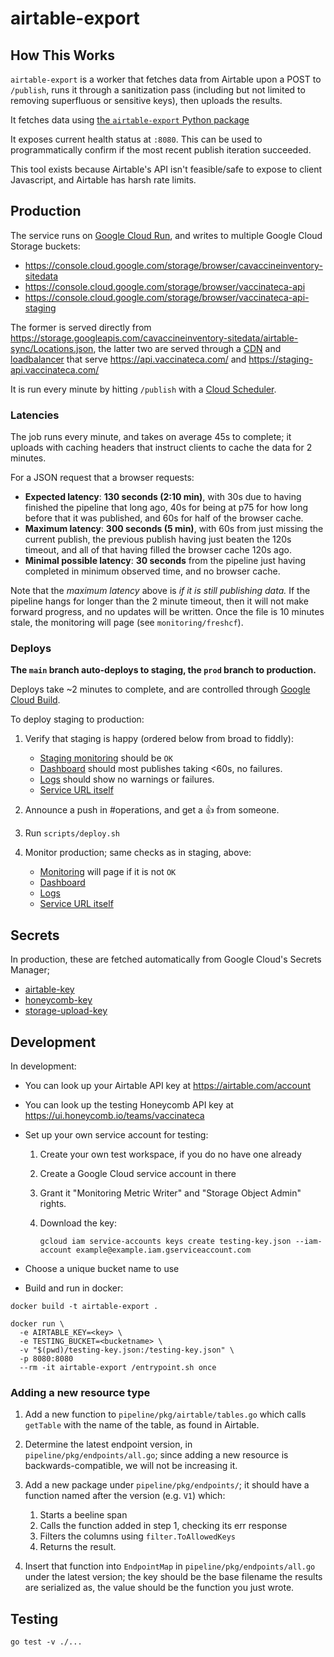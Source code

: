 # airtable-export

## How This Works

`airtable-export` is a worker that fetches data from Airtable upon a
POST to `/publish`, runs it through a sanitization pass (including but
not limited to removing superfluous or sensitive keys), then uploads
the results.

It fetches data using [the `airtable-export` Python
package](https://github.com/simonw/airtable-export)

It exposes current health status at `:8080`.  This can be used to
programmatically confirm if the most recent publish iteration
succeeded.

This tool exists because Airtable's API isn't feasible/safe to expose to client
Javascript, and Airtable has harsh rate limits.

## Production

The service runs on [Google Cloud
Run](https://console.cloud.google.com/run), and writes to multiple
Google Cloud Storage buckets:
 - https://console.cloud.google.com/storage/browser/cavaccineinventory-sitedata
 - https://console.cloud.google.com/storage/browser/vaccinateca-api
 - https://console.cloud.google.com/storage/browser/vaccinateca-api-staging
 
The former is served directly from
https://storage.googleapis.com/cavaccineinventory-sitedata/airtable-sync/Locations.json,
the latter two are served through a
[CDN](https://console.cloud.google.com/net-services/cdn/details/api-vaccinateca-com)
and
[loadbalancer](https://console.cloud.google.com/net-services/loadbalancing/details/http/api-vaccinateca-com)
that serve https://api.vaccinateca.com/ and
https://staging-api.vaccinateca.com/

It is run every minute by hitting `/publish` with a [Cloud
Scheduler](https://console.cloud.google.com/cloudscheduler).


### Latencies

The job runs every minute, and takes on average 45s to complete; it
uploads with caching headers that instruct clients to cache the data
for 2 minutes.

For a JSON request that a browser requests:
 - **Expected latency**: **130 seconds (2:10 min)**, with 30s due to
   having finished the pipeline that long ago, 40s for being at p75
   for how long before that it was published, and 60s for half of the
   browser cache.
 - **Maximum latency**: **300 seconds (5 min)**, with 60s from just
   missing the current publish, the previous publish having just
   beaten the 120s timeout, and all of that having filled the browser
   cache 120s ago.
 - **Minimal possible latency**: **30 seconds** from the pipeline just
   having completed in minimum observed time, and no browser cache.

Note that the _maximum latency_ above is _if it is still publishing
data._  If the pipeline hangs for longer than the 2 minute timeout,
then it will not make forward progress, and no updates will be
written.  Once the file is 10 minutes stale, the monitoring will page
(see `monitoring/freshcf`).

### Deploys

**The `main` branch auto-deploys to staging, the `prod` branch to
production.**

Deploys take ~2 minutes to complete, and are controlled through
[Google Cloud
Build](https://console.cloud.google.com/cloud-build/triggers).

To deploy staging to production:

1. Verify that staging is happy (ordered below from broad to fiddly):
   - [Staging monitoring](https://freshcf-staging-patvwfu2ya-uw.a.run.app/)
     should be `OK`
   - [Dashboard](https://console.cloud.google.com/monitoring/dashboards/builder/75b273d3-6724-48d0-8dad-0922f6207f79)
     should most publishes taking <60s, no failures.
   - [Logs](https://console.cloud.google.com/run/detail/us-west1/airtable-export-staging/logs)
     should show no warnings or failures.
   - [Service URL itself](https://airtable-export-staging-patvwfu2ya-uw.a.run.app/healthcheck)

2. Announce a push in #operations, and get a :thumbsup: from someone.

3. Run `scripts/deploy.sh`

4. Monitor production; same checks as in staging, above:
   - [Monitoring](https://freshcf-prod-patvwfu2ya-uw.a.run.app/)
     will page if it is not `OK`
   - [Dashboard](https://console.cloud.google.com/monitoring/dashboards/builder/75b273d3-6724-48d0-8dad-0922f6207f79)
   - [Logs](https://console.cloud.google.com/run/detail/us-west1/airtable-export-prod/logs)
   - [Service URL itself](https://airtable-export-prod-patvwfu2ya-uw.a.run.app/healthcheck)

## Secrets

In production, these are fetched automatically from Google Cloud's Secrets Manager;
 - [airtable-key](https://console.cloud.google.com/security/secret-manager/secret/airtable-key)
 - [honeycomb-key](https://console.cloud.google.com/security/secret-manager/secret/honeycomb-key)
 - [storage-upload-key](https://console.cloud.google.com/security/secret-manager/secret/storage-upload-key)

## Development

In development:
 - You can look up your Airtable API key at https://airtable.com/account
 - You can look up the testing Honeycomb API key at https://ui.honeycomb.io/teams/vaccinateca
 - Set up your own service account for testing:
    1. Create your own test workspace, if you do no have one already
    2. Create a Google Cloud service account in there
    3. Grant it "Monitoring Metric Writer" and "Storage Object Admin" rights.
    4. Download the key:

       ```
       gcloud iam service-accounts keys create testing-key.json --iam-account example@example.iam.gserviceaccount.com
       ```

 - Choose a unique bucket name to use
 - Build and run in docker:

```
docker build -t airtable-export .

docker run \
  -e AIRTABLE_KEY=<key> \
  -e TESTING_BUCKET=<bucketname> \
  -v "$(pwd)/testing-key.json:/testing-key.json" \
  -p 8080:8080
  --rm -it airtable-export /entrypoint.sh once
```

### Adding a new resource type

1. Add a new function to `pipeline/pkg/airtable/tables.go` which calls
   `getTable` with the name of the table, as found in Airtable.

2. Determine the latest endpoint version, in
   `pipeline/pkg/endpoints/all.go`; since adding a new resource is
   backwards-compatible, we will not be increasing it.

3. Add a new package under `pipeline/pkg/endpoints/`; it should have a
   function named after the version (e.g. `V1`) which:

   1. Starts a beeline span
   2. Calls the function added in step 1, checking its err response
   3. Filters the columns using `filter.ToAllowedKeys`
   4. Returns the result.

4. Insert that function into `EndpointMap` in
   `pipeline/pkg/endpoints/all.go` under the latest version; the key
   should be the base filename the results are serialized as, the
   value should be the function you just wrote.

## Testing

```
go test -v ./...
```

